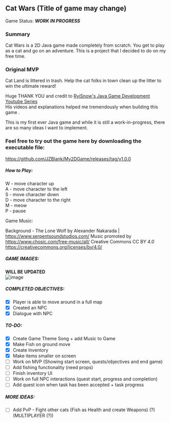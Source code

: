 ## Cat Wars (Title of game may change) 

Game Status: _**WORK IN PROGRESS**_

### Summary
Cat Wars is a 2D Java game made completely from scratch. You get to play as a cat and go on an adventure. 
This is a project that I decided to do on my free time.

### Original MVP
Cat Land is littered in trash. Help the cat folks in town clean up the litter to win the ultimate reward!

Huge THANK YOU and credit to [RyiSnow's Java Game Development Youtube Series](https://www.youtube.com/playlist?list=PL_QPQmz5C6WUF-pOQDsbsKbaBZqXj4qSq) <br/>
His videos and explanations helped me tremendously when building this game .<br/>

This is my first ever Java game and while it is still a work-in-progress, there are so many ideas I want to implement.<br/>


### Feel free to try out the game here by downloading the executable file:
https://github.com/JZBlank/My2DGame/releases/tag/v1.0.0

##### How to Play:
W - move character up <br/>
A - move character to the left <br/>
S - move character down <br/>
D - move character to the right <br/>
M - meow <br/>
P - pause <br/>

Game Music:

Background - 
The Lone Wolf by Alexander Nakarada | https://www.serpentsoundstudios.com/
Music promoted by https://www.chosic.com/free-music/all/
Creative Commons CC BY 4.0
https://creativecommons.org/licenses/by/4.0/

##### GAME IMAGES:
**WILL BE UPDATED** <br/>
![image](https://github.com/JZBlank/My2DGame/assets/56086743/40184256-987e-4278-8f6c-a682a3ace306)

##### COMPLETED OBJECTIVES:
- [X] Player is able to move around in a full map 
- [X] Created an NPC
- [X] Dialogue with NPC

##### TO-DO:
- [X] Create Game Theme Song + add Music to Game 
- [X] Make Fish on ground move
- [X] Create Inventory
- [X] Make items smaller on screen
- [ ] Work on MVP (Showing start screen, quests/objectives and end game)
- [ ] Add fishing functionality (need props)
- [ ] Finish inventory UI
- [ ] Work on full NPC interactions (quest start, progress and completion)
- [ ] Add quest icon when task has been accepted + task progress

##### MORE IDEAS:
- [ ] Add PvP - Fight other cats (Fish as Health and create Weapons) (?) (MULTIPLAYER (?))

